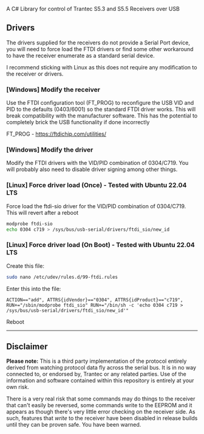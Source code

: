 A C# Library for control of Trantec S5.3 and S5.5 Receivers over USB

## Drivers
The drivers supplied for the receivers do not provide a Serial Port device, you will need to force load the FTDI drivers or find some other workaround to have the receiver enumerate as a standard serial device.

I recommend sticking with Linux as this does not require any modification to the receiver or drivers.

### [Windows] Modify the receiver
Use the FTDI configuration tool (FT_PROG) to reconfigure the USB VID and PID to the defaults (0403/6001) so the standard FTDI driver works.
This will break compatibility with the manufacturer software.
This has the potential to completely brick the USB functionality if done incorrectly

FT_PROG - https://ftdichip.com/utilities/

### [Windows] Modify the driver
Modify the FTDI drivers with the VID/PID combination of 0304/C719. You will probably also need to disable driver signing among other things.

### [Linux] Force driver load (Once) - Tested with Ubuntu 22.04 LTS
Force load the ftdi-sio driver for the VID/PID combination of 0304/C719. This will revert after a reboot
```sh
modprobe ftdi-sio
echo 0304 c719 > /sys/bus/usb-serial/drivers/ftdi_sio/new_id
```

### [Linux] Force driver load (On Boot) - Tested with Ubuntu 22.04 LTS
Create this file:
```sh
sudo nano /etc/udev/rules.d/99-ftdi.rules
```
Enter this into the file:
```
ACTION=="add", ATTRS{idVendor}=="0304", ATTRS{idProduct}=="c719", RUN+="/sbin/modprobe ftdi_sio" RUN+="/bin/sh -c 'echo 0304 c719 > /sys/bus/usb-serial/drivers/ftdi_sio/new_id'"
```
Reboot

---

## Disclaimer
**Please note:** This is a third party implementation of the protocol entirely derived from watching protocol data fly across the serial bus. It is in no way connected to, or endorsed by, Trantec or any related parties. Use of the information and software contained within this repository is entirely at your own risk.


There is a very real risk that some commands may do things to the receiver that can't easily be reversed, some commands write to the EEPROM and it appears as though there's very little error checking on the receiver side. As such, features that _write_ to the receiver have been disabled in release builds until they can be proven safe. You have been warned.

